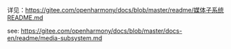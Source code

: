 详见：https://gitee.com/openharmony/docs/blob/master/readme/媒体子系统README.md

see: https://gitee.com/openharmony/docs/blob/master/docs-en/readme/media-subsystem.md